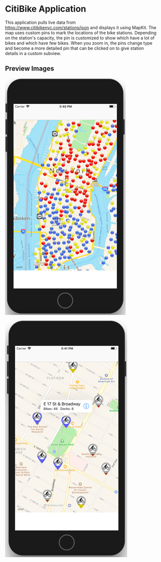 # CitiBike Application

  This application pulls live data from https://www.citibikenyc.com/stations/json and displays it using MapKit. The map uses custom pins to mark the locations of the bike stations. Depending on the station's capacity, the pin is customized to show which have a lot of bikes and which have few bikes. When you zoom in, the pins change type and become a more detailed pin that can be clicked on to give station details in a custom subview.

## Preview Images

![Screenshot](/CitiBike_Preview_%231.png?raw=true)

![Screenshot](/CitiBike_Preview_%232.png?raw=true)
